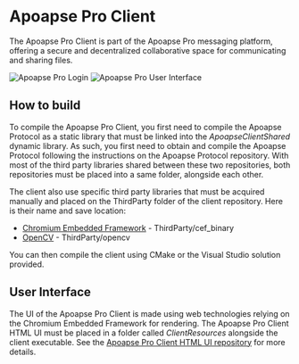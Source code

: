 # Apoapse Pro Client
The Apoapse Pro Client is part of the Apoapse Pro messaging platform, offering a secure and decentralized collaborative space for communicating and sharing files.

![Apoapse Pro Login](https://apoapse.space/wp-content/uploads/2019/10/2_min.jpg)
![Apoapse Pro User Interface](https://apoapse.space/wp-content/uploads/2019/10/3_min.png)

## How to build
To compile the Apoapse Pro Client, you first need to compile the Apoapse Protocol as a static library that must be linked into the *ApoapseClientShared* dynamic library. As such, you first need to obtain and compile the Apoapse Protocol following the instructions on the Apoapse Protocol repository. With most of the third party libraries shared between these two repositories, both repositories must be placed into a same folder, alongside each other.

The client also use specific third party libraries that must be acquired manually and placed on the ThirdParty folder of the client repository. Here is their name and save location:
* [Chromium Embedded Framework](https://bitbucket.org/chromiumembedded/cef) - ThirdParty/cef_binary
* [OpenCV](https://opencv.org/) - ThirdParty/opencv

You can then compile the client using CMake or the Visual Studio solution provided.

## User Interface
The UI of the Apoapse Pro Client is made using web technologies relying on the Chromium Embedded Framework for rendering. The Apoapse Pro Client HTML UI must be placed in a folder called *ClientResources* alongside the client executable. See the [Apoapse Pro Client HTML UI repository](https://github.com/apoapse/ApoapseProClientHtmlUI) for more details.